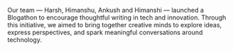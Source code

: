 Our team — Harsh, Himanshu, Ankush and Himanshi — launched a Blogathon to encourage thoughtful writing in tech and innovation.
Through this initiative, we aimed to bring together creative minds to explore ideas, express perspectives, and spark meaningful conversations around technology.

